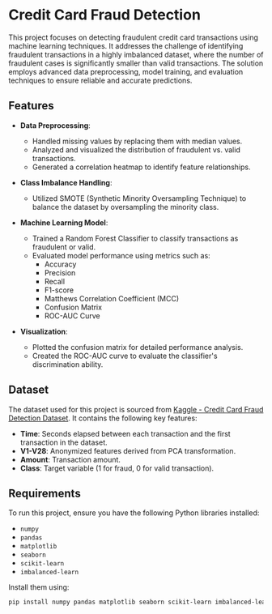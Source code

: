 # Credit Card Fraud Detection

This project focuses on detecting fraudulent credit card transactions using machine learning techniques. It addresses the challenge of identifying fraudulent transactions in a highly imbalanced dataset, where the number of fraudulent cases is significantly smaller than valid transactions. The solution employs advanced data preprocessing, model training, and evaluation techniques to ensure reliable and accurate predictions.

## Features

- **Data Preprocessing**:
  - Handled missing values by replacing them with median values.
  - Analyzed and visualized the distribution of fraudulent vs. valid transactions.
  - Generated a correlation heatmap to identify feature relationships.

- **Class Imbalance Handling**:
  - Utilized SMOTE (Synthetic Minority Oversampling Technique) to balance the dataset by oversampling the minority class.

- **Machine Learning Model**:
  - Trained a Random Forest Classifier to classify transactions as fraudulent or valid.
  - Evaluated model performance using metrics such as:
    - Accuracy
    - Precision
    - Recall
    - F1-score
    - Matthews Correlation Coefficient (MCC)
    - Confusion Matrix
    - ROC-AUC Curve

- **Visualization**:
  - Plotted the confusion matrix for detailed performance analysis.
  - Created the ROC-AUC curve to evaluate the classifier's discrimination ability.

## Dataset

The dataset used for this project is sourced from [Kaggle - Credit Card Fraud Detection Dataset](https://www.kaggle.com/mlg-ulb/creditcardfraud). It contains the following key features:
- **Time**: Seconds elapsed between each transaction and the first transaction in the dataset.
- **V1-V28**: Anonymized features derived from PCA transformation.
- **Amount**: Transaction amount.
- **Class**: Target variable (1 for fraud, 0 for valid transaction).

## Requirements

To run this project, ensure you have the following Python libraries installed:
- `numpy`
- `pandas`
- `matplotlib`
- `seaborn`
- `scikit-learn`
- `imbalanced-learn`

Install them using:
```bash
pip install numpy pandas matplotlib seaborn scikit-learn imbalanced-learn
